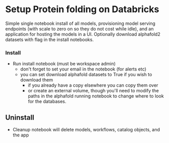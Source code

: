 # Setup Protein folding on Databricks

Simple single notebook install of all models, provisioning model serving endpoints (with scale to zero on so they do not cost while idle), and an application for hosting the models in a UI. Optionally download alphafold2 datasets with flag in the install notebooks.

### Install
- Run install notebook (must be workspace admin)
  - don't forget to set your email in the notebook (for alerts etc)
  - you can set download alphafold datasets to True if you wish to download them
    - if you already have a copy elsewhere you can copy them over 
    - or create an external volume, though you'll need to modify the paths in the alphafold running notebook to change where to look for the databases.

## Uninstall
- Cleanup notebook will delete models, workflows, catalog objects, and the app